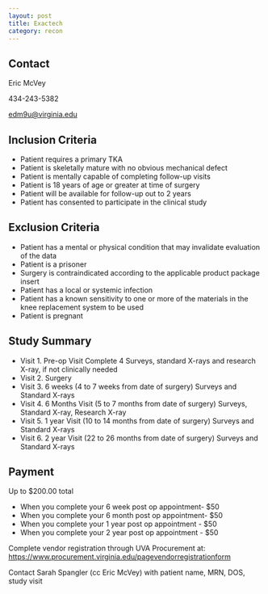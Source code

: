 ```yaml
---
layout: post
title: Exactech
category: recon
---
```


## Contact

Eric McVey

434-243-5382

edm9u@virginia.edu

## Inclusion Criteria

- Patient requires a primary TKA
- Patient is skeletally mature with no obvious mechanical defect
- Patient is mentally capable of completing follow-up visits
- Patient is 18 years of age or greater at time of surgery
- Patient will be available for follow-up out to 2 years 
- Patient has consented to participate in the clinical study

## Exclusion Criteria

- Patient has a mental or physical condition that may invalidate evaluation of the data 
- Patient is a prisoner 
- Surgery is contraindicated according to the applicable product package insert 
- Patient has a local or systemic infection 
- Patient has a known sensitivity to one or more of the materials in the knee replacement system to be used 
- Patient is pregnant

## Study Summary

- Visit 1.  Pre-op Visit  Complete 4 Surveys, standard X-rays and research X-ray, if not clinically needed
- Visit 2.  Surgery
- Visit 3.  6 weeks (4 to 7 weeks from date of surgery)  Surveys and Standard X-rays
- Visit 4.  6 Months Visit (5 to 7 months from date of surgery) Surveys, Standard X-ray, Research X-ray 
- Visit 5.  1 year Visit (10 to 14 months from date of surgery)    Surveys and Standard X-rays
- Visit 6.  2 year Visit (22 to 26 months from date of surgery) Surveys and Standard X-rays

## Payment

Up to $200.00 total
- When you complete your 6 week post op appointment- $50
- When you complete your 6 month post op appointment- $50
- When you complete your 1 year post op appointment - $50
- When you complete your 2 year post op appointment - $50

Complete vendor registration through UVA Procurement at:
https://www.procurement.virginia.edu/pagevendorregistrationform

Contact Sarah Spangler (cc Eric McVey) with patient name, MRN, DOS, study visit
